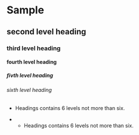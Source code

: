 # Sample
## second level heading
### third level heading
#### fourth level heading
##### fivth level heading
###### sixth level heading

- Headings contains 6 levels not more than six.

+ - Headings contains 6 levels not more than six.



